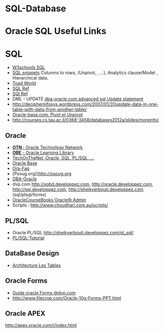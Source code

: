 # SQL-Database

# Oracle SQL Useful Links

# SQL
* [W3schools SQL](http://www.w3schools.com/sql/sql_update.asp)
* [SQL snippets](http://www.sqlsnippets.com/en/home.html) Columns to rows, (Unpivot, , …), Analytics clause/Model , Hierarchical data.
* [Toad World](http://www.toadworld.com)
* [SQL Ref](http://www.scribd.com/doc/91851645/50/Multitable-INSERT-Statements)
* [SQl Ref](http://fr.slideshare.net/sudharsan2020)
* DML - UPDATE [dba-oracle.com advanced sql Update statement](http://www.dba-oracle.com/t_advanced_sql_update_statement.htm)
* http://decipherinfosys.wordpress.com/2007/01/31/update-data-in-one-table-with-data-from-another-table/
* [Oracle-base.com: Pivot et Unpivot](http://www.oracle-base.com/articles/11g/pivot-and-unpivot-operators-11gr1.php)
* http://courses.cs.tau.ac.il/0368-3458/databases2012a/slides/moreinfo/

## Oracle
* [**OTN** : Oracle Technology Network](http://www.oracle.com/technetwork/index.html)
* [**OBE** - Oracle Learning Library](http://www.oracle.com/technetwork/tutorials/index.html)
* [TechOnTheNet :Oracle, SQL, PL/SQL, ...](http://www.techonthenet.com/)
* [Oracle Base](http://oracle-base.com/)
* [Ora-Faq](http://www.orafaq.com)
* [Psoug.org](http://psoug.org
* [DBA-Oracle](http://www.dba-oracle.com)
* dvp.com http://sgbd.developpez.com, http://oracle.developpez.com, http://sql.developpez.com, http://sheikyerbouti.developpez.com (sql/plsql/forms)
* [OracleCourseBooks Oracle9i Admin](http://oraclecoursebooks.com/books/oracle9i_admin/23_9i_dba/23_oracle9iadmin.html)
* Scripts : http://www.choudhari.com.au/scripts/

## PL/SQL
- Oracle PL/SQL http://sheikyerbouti.developpez.com/pl_sql/
-  [PL/SQL-Tutorial](http://plsql-tutorial.com/)

## DataBase Design
- [Architecture Les Tables](http://oracle.developpez.com/guide/architecture/tables/)

## Oracle Forms
- [Guide oracle Forms @dvp.com](http://sheikyerbouti.developpez.com/forms10g/)
- http://www.filecrop.com/Oracle-10g-Forms-PPT.html

## Oracle APEX
http://apex.oracle.com/i/index.html

